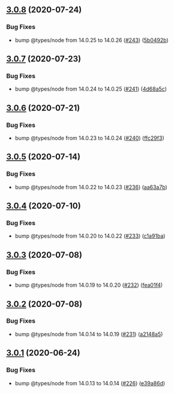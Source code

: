## [3.0.8](https://github.com/thenativeweb/nodeenv/compare/3.0.7...3.0.8) (2020-07-24)


### Bug Fixes

* bump @types/node from 14.0.25 to 14.0.26 ([#243](https://github.com/thenativeweb/nodeenv/issues/243)) ([5b0492b](https://github.com/thenativeweb/nodeenv/commit/5b0492bc0afc781bb80108ee823ca619fe23a67a))

## [3.0.7](https://github.com/thenativeweb/nodeenv/compare/3.0.6...3.0.7) (2020-07-23)


### Bug Fixes

* bump @types/node from 14.0.24 to 14.0.25 ([#241](https://github.com/thenativeweb/nodeenv/issues/241)) ([4d68a5c](https://github.com/thenativeweb/nodeenv/commit/4d68a5c2163f940e72c3645bc45d01b10cb9e916))

## [3.0.6](https://github.com/thenativeweb/nodeenv/compare/3.0.5...3.0.6) (2020-07-21)


### Bug Fixes

* bump @types/node from 14.0.23 to 14.0.24 ([#240](https://github.com/thenativeweb/nodeenv/issues/240)) ([ffc29f3](https://github.com/thenativeweb/nodeenv/commit/ffc29f3da0fddd4ea467f253e86cd99e3f4ba877))

## [3.0.5](https://github.com/thenativeweb/nodeenv/compare/3.0.4...3.0.5) (2020-07-14)


### Bug Fixes

* bump @types/node from 14.0.22 to 14.0.23 ([#236](https://github.com/thenativeweb/nodeenv/issues/236)) ([aa63a7b](https://github.com/thenativeweb/nodeenv/commit/aa63a7b60f2c3cb05b72335ff7fb30dd69f60865))

## [3.0.4](https://github.com/thenativeweb/nodeenv/compare/3.0.3...3.0.4) (2020-07-10)


### Bug Fixes

* bump @types/node from 14.0.20 to 14.0.22 ([#233](https://github.com/thenativeweb/nodeenv/issues/233)) ([c1a91ba](https://github.com/thenativeweb/nodeenv/commit/c1a91ba65b34f90c62ad756dd2678eb517762b62))

## [3.0.3](https://github.com/thenativeweb/nodeenv/compare/3.0.2...3.0.3) (2020-07-08)


### Bug Fixes

* bump @types/node from 14.0.19 to 14.0.20 ([#232](https://github.com/thenativeweb/nodeenv/issues/232)) ([fea01f4](https://github.com/thenativeweb/nodeenv/commit/fea01f4410aa5e8c3260f7e563f4fc9d880d3d62))

## [3.0.2](https://github.com/thenativeweb/nodeenv/compare/3.0.1...3.0.2) (2020-07-08)


### Bug Fixes

* bump @types/node from 14.0.14 to 14.0.19 ([#231](https://github.com/thenativeweb/nodeenv/issues/231)) ([a2148a5](https://github.com/thenativeweb/nodeenv/commit/a2148a5e42d9fbee5f6c8576712ce3c172ddf98a))

## [3.0.1](https://github.com/thenativeweb/nodeenv/compare/3.0.0...3.0.1) (2020-06-24)


### Bug Fixes

* bump @types/node from 14.0.13 to 14.0.14 ([#226](https://github.com/thenativeweb/nodeenv/issues/226)) ([e39a86d](https://github.com/thenativeweb/nodeenv/commit/e39a86d9e9911d09a2377b1cf4e682057e218cd1))
